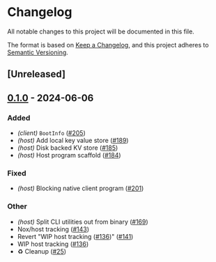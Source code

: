 # Changelog
All notable changes to this project will be documented in this file.

The format is based on [Keep a Changelog](https://keepachangelog.com/en/1.0.0/),
and this project adheres to [Semantic Versioning](https://semver.org/spec/v2.0.0.html).

## [Unreleased]

## [0.1.0](https://github.com/ethereum-optimism/kona/releases/tag/kona-host-v0.1.0) - 2024-06-06

### Added
- *(client)* `BootInfo` ([#205](https://github.com/ethereum-optimism/kona/pull/205))
- *(host)* Add local key value store ([#189](https://github.com/ethereum-optimism/kona/pull/189))
- *(host)* Disk backed KV store ([#185](https://github.com/ethereum-optimism/kona/pull/185))
- *(host)* Host program scaffold ([#184](https://github.com/ethereum-optimism/kona/pull/184))

### Fixed
- *(host)* Blocking native client program ([#201](https://github.com/ethereum-optimism/kona/pull/201))

### Other
- *(host)* Split CLI utilities out from binary ([#169](https://github.com/ethereum-optimism/kona/pull/169))
- Nox/host tracking ([#143](https://github.com/ethereum-optimism/kona/pull/143))
- Revert "WIP host tracking ([#136](https://github.com/ethereum-optimism/kona/pull/136))" ([#141](https://github.com/ethereum-optimism/kona/pull/141))
- WIP host tracking ([#136](https://github.com/ethereum-optimism/kona/pull/136))
- ♻️ Cleanup ([#25](https://github.com/ethereum-optimism/kona/pull/25))

